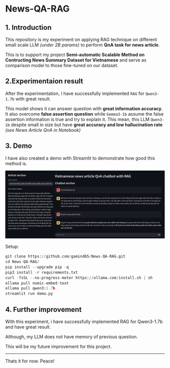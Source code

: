 # News-QA-RAG
## 1. Introduction
This repository is my experiment on applying RAG technique on different small scale LLM *(under 2B params)* to perform **QnA task for news article**.
  
This is to support my project **Semi-automatic Scalable Method on Contructing News Summary Dataset for Vietnamese** and serve as comparison model to those fine-tuned on our dataset.
  
## 2.Experimentaion result
After the experimentation, I have successfully implemented `RAG` for `Qwen3-1.7b` with great result.

This model shows it can answer question with **great information accuracy**. It also overcome **false assertion question** while `Gemma3-1b` assume the false assertion information is true and try to explain it. This mean, this LLM `Qwen3-1b` despite small in size but have **great accuracy and low hallucination rate** *(see News Article QnA in Notebook)*

## 3. Demo
I have also created a demo with Streamlit to demonstrate how good this method is.

![Demo webapp image](demo.png)

Setup: 
```Python 3.10
git clone https://github.com/gamind65/News-QA-RAG.git
cd News-QA-RAG/
pip install --upgrade pip -q
pip3 install -r requirements.txt
curl -fsSL --no-progress-meter https://ollama.com/install.sh | sh
ollama pull nomic-embed-text
ollama pull qwen3:1.7b
streamlit run demo.py
```

## 4. Further improvement
With this experiment, i have successfully implemented RAG for Qwen3-1.7b and have great result.

Although, my LLM does not have memory of previous question. 

This will be my future improvement for this project.


---
Thats it for now. 
Peace!



